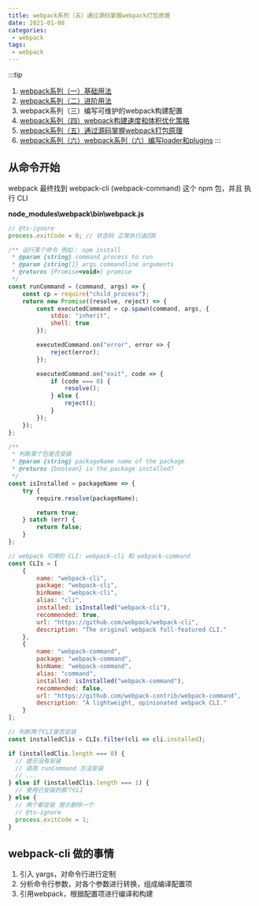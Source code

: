 ```yaml
---
title: webpack系列（五）通过源码掌握webpack打包原理
date: 2021-01-08
categories:
 - webpack
tags:
 - webpack
---
```


:::tip
1. [webpack系列（一）基础用法](https://iseddrick.github.io/blog/blogs/webpack/webpack系列/基础用法.html)
2. [webpack系列（二）进阶用法](https://iseddrick.github.io/blog/blogs/webpack/webpack系列/进阶用法.html)
3. webpack系列（三）编写可维护的webpack构建配置
4. [webpack系列（四）webpack构建速度和体积优化策略](https://iseddrick.github.io/blog/blogs/webpack/webpack系列/webpack构建速度和体积优化策略.html)
5. [webpack系列（五）通过源码掌握webpack打包原理](https://iseddrick.github.io/blog/blogs/webpack/webpack系列/通过源码掌握webpack打包原理.html)
6. [webpack系列（六）webpack系列（六）编写loader和plugins](https://iseddrick.github.io/blog/blogs/webpack/webpack系列/编写loader和plugins.html)
:::

## 从命令开始

webpack 最终找到 webpack-cli (webpack-command) 这个 npm 包，并且 执行 CLI

**node_modules\webpack\bin\webpack.js**

```js
// @ts-ignore
process.exitCode = 0; // 状态码 正常执行返回0

/** 运行某个命令 例如： npm install
 * @param {string} command process to run
 * @param {string[]} args commandline arguments
 * @returns {Promise<void>} promise
 */
const runCommand = (command, args) => {
	const cp = require("child_process");
	return new Promise((resolve, reject) => {
		const executedCommand = cp.spawn(command, args, {
			stdio: "inherit",
			shell: true
		});

		executedCommand.on("error", error => {
			reject(error);
		});

		executedCommand.on("exit", code => {
			if (code === 0) {
				resolve();
			} else {
				reject();
			}
		});
	});
};

/**
 * 判断某个包是否安装
 * @param {string} packageName name of the package
 * @returns {boolean} is the package installed?
 */
const isInstalled = packageName => {
	try {
		require.resolve(packageName);

		return true;
	} catch (err) {
		return false;
	}
};

// webpack 可用的 CLI: webpack-cli 和 webpack-command
const CLIs = [
	{
		name: "webpack-cli",
		package: "webpack-cli",
		binName: "webpack-cli",
		alias: "cli",
		installed: isInstalled("webpack-cli"),
		recommended: true,
		url: "https://github.com/webpack/webpack-cli",
		description: "The original webpack full-featured CLI."
	},
	{
		name: "webpack-command",
		package: "webpack-command",
		binName: "webpack-command",
		alias: "command",
		installed: isInstalled("webpack-command"),
		recommended: false,
		url: "https://github.com/webpack-contrib/webpack-command",
		description: "A lightweight, opinionated webpack CLI."
	}
];

// 判断两个CLI是否安装
const installedClis = CLIs.filter(cli => cli.installed);

if (installedClis.length === 0) {
  // 提示没有安装
  // 调用 runCommand 方法安装
  // ...
} else if (installedClis.length === 1) {
  // 使用已安装的那个CLI
} else {
  // 两个都安装 提示删除一个
  // @ts-ignore
  process.exitCode = 1;
}
```

## webpack-cli 做的事情

1. 引入 yargs，对命令行进行定制
2. 分析命令行参数，对各个参数进行转换，组成编译配置项
3. 引用webpack，根据配置项进行编译和构建

